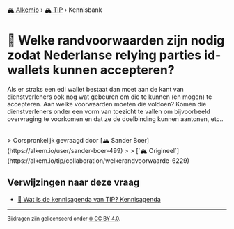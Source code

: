 [🏔️ Alkemio](https://welcome.alkem.io/) › [🏔️ TIP](https://alkem.io/tip/dashboard) › Kennisbank
# 📄 Welke randvoorwaarden zijn nodig zodat Nederlanse relying parties  id-wallets kunnen accepteren?
Als er straks een edi wallet bestaat dan moet aan de kant van dienstverleners ook nog wat gebeuren om die te kunnen (en mogen) te accepteren. Aan welke voorwaarden moeten die voldoen? Komen die dienstverleners onder een vorm van toezicht te vallen om bijvoorbeeld overvraging te voorkomen en dat ze de doelbinding kunnen aantonen, etc..

<br>
> Oorspronkelijk gevraagd door [🏔️ Sander Boer](https://alkem.io/user/sander-boer-499)
>
> [`🏔️ Origineel`](https://alkem.io/tip/collaboration/welkerandvoorwaarde-6229)

## Verwijzingen naar deze vraag
- [📌 Wat is de kennisagenda van TIP? Kennisagenda](watisdekennisagen-9941.md#kennisagenda-5711)
* * *
<small>Bijdragen zijn gelicenseerd onder [🌐 CC BY 4.0](https://creativecommons.org/licenses/by/4.0/deed.nl).</small>
